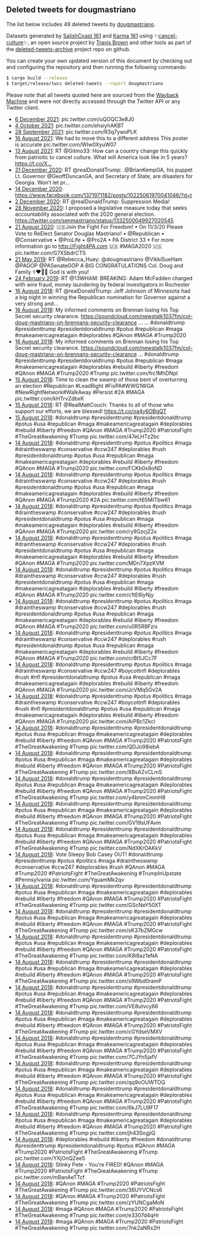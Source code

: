 ## Deleted tweets for dougmastriano

The list below includes 49 deleted tweets by
[dougmastriano](https://twitter.com/dougmastriano).



Datasets generated by [SalishCoast 161](https://twitter.com/SalishCoastA) and [Karma 161](https://twitter.com/KarmaOneSixOne)
using ✨[cancel-culture](https://github.com/travisbrown/cancel-culture)✨, an open source project by [Travis Brown](https://twitter.com/travisbrown) 
and other tools as part of the [deleted-tweets-archive](https://github.com/salcoast/deleted-tweets-archive/) project repo on github.

You can create your own updated version of this document by checking out and configuring the
repository and then running the following commands:

```bash
$ cargo build --release
$ target/release/twcc deleted-tweets --report dougmastriano
```

Please note that all tweets quoted here are sourced from the
[Wayback Machine](https://web.archive.org) and were not directly accessed through the Twitter API or
any Twitter client.

* [ 6 December 2021](https://web.archive.org/web/20211206003116/https://twitter.com/dougmastriano/status/1467651973604388865): pic.twitter.com/uQOQC3e8J0
* [ 4 October 2021](https://web.archive.org/web/20211004130044/https://twitter.com/dougmastriano/status/1445010896250712068): pic.twitter.com/ehsiyhAKBT
* [28 September 2021](https://web.archive.org/web/20210928003645/https://twitter.com/dougmastriano/status/1442649406919135238): pic.twitter.com/R3q7ywoPLK
* [16 August 2021](https://web.archive.org/web/20210816112046/https://twitter.com/dougmastriano/status/1427228801419956231): We had to move this to a different address   This poster is accurate pic.twitter.com/WIw0XyuW07
* [13 August 2021](https://web.archive.org/web/20210813002932/https://twitter.com/dougmastriano/status/1425977787844804613): RT @Gitmo33: How can a country change this quickly from patriotic to cancel culture. What will America look like in 5 years? https://t.co/X…
* [31 December 2020](https://web.archive.org/web/20201231192934/https://twitter.com/dougmastriano/status/1344727416871284739): RT @realDonaldTrump: .@BrianKempGA, his puppet Lt. Governor @GeoffDuncanGA, and Secretary of State, are disasters for Georgia. Won’t let pr…
* [14 December 2020](https://web.archive.org/web/20201214051810/https://twitter.com/dougmastriano/status/1338352464958005249): https://www.facebook.com/1371971182/posts/10225061970041046/?d=t
* [ 2 December 2020](https://web.archive.org/web/20201202033753/https://twitter.com/dougmastriano/status/1333978669790810119): RT @realDonaldTrump: Suppression Media!
* [28 November 2020](https://web.archive.org/web/20201128112902/https://twitter.com/dougmastriano/status/1332647449748336640): I proposed a legislative measure today that seeks accountability associated with the 2020 general election. https://twitter.com/senmastriano/status/1332500049927020545
* [21 August 2020](https://web.archive.org/web/20200821015739/https://twitter.com/dougmastriano/status/1296612064413319170): 🇺🇸Join the Fight For Freedom! • On 11/3/20 Please Vote to ReElect Senator Douglas Mastriano! •  @Republican  •  @Conservative  •  @ProLife  •  @Pro2A  • PA District 33 • For more information go to  http://Fight4PA.com  🇺🇸 #MAGA2020 🇺🇸 pic.twitter.com/G7XSbdrCTS
* [21 May 2019](https://web.archive.org/web/20190521004805/https://twitter.com/dougmastriano/status/1130636345641246721): RT @Rebecca_Huey: @dougmastriano @VikkiSueHam @PAGOP @PASenateGOP A BIG CONGRATULATIONS Col. Doug and Family ☦️❤️🌟💫 God is with you!
* [24 February 2019](https://web.archive.org/web/20190224023652/https://twitter.com/dougmastriano/status/1099498365388238848): RT @13WHAM: BREAKING: Adam McFadden charged with wire fraud, money laundering by federal investigators in Rochester
* [16 August 2018](https://web.archive.org/web/20180816034407/https://twitter.com/dougmastriano/status/1029936819218067461): RT @realDonaldTrump: Jeff Johnson of Minnesota had a big night in winning the Republican nomination for Governor against a very strong and…
* [16 August 2018](https://web.archive.org/web/20200625105120/https://twitter.com/dougmastriano/status/1029916413555888128): My informed comments on Brennan losing his Top Secret security clearance.   https://soundcloud.com/newstalk1037fm/col-doug-mastriano-on-brennans-security-clearance  … …    #donaldtrump   #presidenttrump   #presidentdonaldtrump   #potus   #republican   #maga   #makeamericagreatagain   #deplorables    #QAnon   #MAGA   #Trump2020
* [16 August 2018](https://web.archive.org/web/20200625110158/https://twitter.com/dougmastriano/status/1029886437225914368): My informed comments on Brennan losing his Top Secret security clearance.   https://soundcloud.com/newstalk1037fm/col-doug-mastriano-on-brennans-security-clearance  …    #donaldtrump   #presidenttrump   #presidentdonaldtrump   #potus   #republican   #maga   #makeamericagreatagain   #deplorables    #rebuild    #liberty    #freedom   #QAnon   #MAGA   #Trump2020   #Trump  pic.twitter.com/frc1MhDNpI
* [15 August 2018](https://web.archive.org/web/20210714035521/https://twitter.com/dougmastriano/status/1029821122290888704): Time to clean the swamp of those bent of overturning an election   #Republican   #LeadRight  #FixPA#WWG1WGA #NewRightNetwork#WalkAway  #Persist   #2A   #MAGA  pic.twitter.com/kHTrvZdbxK
* [15 August 2018](https://web.archive.org/web/20180815165004/https://twitter.com/dougmastriano/status/1029772222142050306): RT @RealMattCouch: Thanks to all of those who support our efforts, we are blessed! https://t.co/oa4y6OBgQT
* [15 August 2018](https://web.archive.org/web/20200625120455/https://twitter.com/dougmastriano/status/1029726176137408512): #donaldtrump   #presidenttrump   #presidentdonaldtrump   #potus   #usa   #republican   #maga   #makeamericagreatagain   #deplorables    #rebuild    #liberty    #freedom    #QAnon   #MAGA   #Trump2020   #PatriotsFight   #TheGreatAwakening   #Trump  pic.twitter.com/47eLHTz2bc
* [14 August 2018](https://web.archive.org/web/20200625131927/https://twitter.com/dougmastriano/status/1029428651610259458): #donaldtrump   #presidenttrump   #potus   #politics   #maga   #draintheswamp   #conservative   #ccw247   #deplorables   #rush   #presidentdonaldtrump   #potus   #usa   #republican   #maga   #makeamericagreatagain   #deplorables    #rebuild    #liberty    #freedom   #QAnon   #MAGA   #Trump2020  pic.twitter.com/FCKb0x8oND
* [14 August 2018](https://web.archive.org/web/20200625131930/https://twitter.com/dougmastriano/status/1029428565215993858): #donaldtrump   #presidenttrump   #potus   #politics   #maga   #draintheswamp   #conservative   #ccw247   #deplorables   #rush   #presidentdonaldtrump   #potus   #usa   #republican   #maga   #makeamericagreatagain   #deplorables    #rebuild    #liberty    #freedom   #QAnon   #MAGA   #Trump2020   #2A  pic.twitter.com/t65MITbw61
* [14 August 2018](https://web.archive.org/web/20200625131930/https://twitter.com/dougmastriano/status/1029428418457296901): #donaldtrump   #presidenttrump   #potus   #politics   #maga   #draintheswamp   #conservative   #ccw247   #deplorables   #rush   #presidentdonaldtrump   #potus   #usa   #republican   #maga   #makeamericagreatagain   #deplorables    #rebuild    #liberty    #freedom   #QAnon   #MAGA   #Trump2020  pic.twitter.com/ry9GzcjZ2x
* [14 August 2018](https://web.archive.org/web/20200625132123/https://twitter.com/dougmastriano/status/1029423274185433090): #donaldtrump   #presidenttrump   #potus   #politics   #maga   #draintheswamp   #conservative   #ccw247   #deplorables   #rush   #presidentdonaldtrump   #potus   #usa   #republican   #maga   #makeamericagreatagain   #deplorables    #rebuild    #liberty    #freedom   #QAnon   #MAGA   #Trump2020  pic.twitter.com/MDn7XpzKVM
* [14 August 2018](https://web.archive.org/web/20200625132129/https://twitter.com/dougmastriano/status/1029423006651764736): #donaldtrump   #presidenttrump   #potus   #politics   #maga   #draintheswamp   #conservative   #ccw247   #deplorables   #rush   #presidentdonaldtrump   #potus   #usa   #republican   #maga   #makeamericagreatagain   #deplorables    #rebuild    #liberty    #freedom   #QAnon   #MAGA   #Trump2020  pic.twitter.com/c1tE6lyNjy
* [14 August 2018](https://web.archive.org/web/20200625132130/https://twitter.com/dougmastriano/status/1029422866176061440): #donaldtrump   #presidenttrump   #potus   #politics   #maga   #draintheswamp   #conservative   #ccw247   #deplorables   #rush   #presidentdonaldtrump   #potus   #usa   #republican   #maga   #makeamericagreatagain   #deplorables    #rebuild    #liberty    #freedom   #QAnon   #MAGA   #Trump2020  pic.twitter.com/u0R5R8Fzix
* [14 August 2018](https://web.archive.org/web/20200625132132/https://twitter.com/dougmastriano/status/1029422799474098177): #donaldtrump   #presidenttrump   #potus   #politics   #maga   #draintheswamp   #conservative   #ccw247   #deplorables   #rush   #presidentdonaldtrump   #potus   #usa   #republican   #maga   #makeamericagreatagain   #deplorables    #rebuild    #liberty    #freedom   #QAnon   #MAGA   #Trump2020  pic.twitter.com/crBt5JCc7F
* [14 August 2018](https://web.archive.org/web/20200625132142/https://twitter.com/dougmastriano/status/1029422230307053568): #donaldtrump   #presidenttrump   #potus   #politics   #maga   #draintheswamp   #conservative   #ccw247   #boycottnfl    #deplorables   #rush   #nfl   #presidentdonaldtrump   #potus   #usa   #republican   #maga   #makeamericagreatagain   #deplorables    #rebuild    #liberty    #freedom    #QAnon   #MAGA   #Trump2020  pic.twitter.com/JcVMq5Gv2A
* [14 August 2018](https://web.archive.org/web/20200625132142/https://twitter.com/dougmastriano/status/1029422160983613440): #donaldtrump   #presidenttrump   #potus   #politics   #maga   #draintheswamp   #conservative   #ccw247   #boycottnfl    #deplorables   #rush   #nfl   #presidentdonaldtrump   #potus   #usa   #republican   #maga   #makeamericagreatagain   #deplorables    #rebuild    #liberty    #freedom    #QAnon   #MAGA   #Trump2020  pic.twitter.com/AiPBc1ZkcI
* [14 August 2018](https://web.archive.org/web/20200625140438/https://twitter.com/dougmastriano/status/1029213720566747136): #donaldtrump   #presidenttrump   #presidentdonaldtrump   #potus   #usa   #republican   #maga   #makeamericagreatagain   #deplorables    #rebuild    #liberty    #freedom    #QAnon   #MAGA   #Trump2020   #PatriotsFight   #TheGreatAwakening   #Trump  pic.twitter.com/QDJo98iebA
* [14 August 2018](https://web.archive.org/web/20200625140441/https://twitter.com/dougmastriano/status/1029213467411140608): #donaldtrump   #presidenttrump   #presidentdonaldtrump   #potus   #usa   #republican   #maga   #makeamericagreatagain   #deplorables    #rebuild    #liberty    #freedom    #QAnon   #MAGA   #Trump2020   #PatriotsFight   #TheGreatAwakening   #Trump  pic.twitter.com/8BsAZvCLmS
* [14 August 2018](https://web.archive.org/web/20200625140442/https://twitter.com/dougmastriano/status/1029213297923579905): #donaldtrump   #presidenttrump   #presidentdonaldtrump   #potus   #usa   #republican   #maga   #makeamericagreatagain   #deplorables    #rebuild    #liberty    #freedom    #QAnon   #MAGA   #Trump2020   #PatriotsFight   #TheGreatAwakening   #Trump  pic.twitter.com/y4bnmCmmH8
* [14 August 2018](https://web.archive.org/web/20200625140443/https://twitter.com/dougmastriano/status/1029213169720414208): #donaldtrump   #presidenttrump   #presidentdonaldtrump   #potus   #usa   #republican   #maga   #makeamericagreatagain   #deplorables    #rebuild    #liberty    #freedom    #QAnon   #MAGA   #Trump2020   #PatriotsFight   #TheGreatAwakening   #Trump  pic.twitter.com/GV19sUFAvm
* [14 August 2018](https://web.archive.org/web/20200625140454/https://twitter.com/dougmastriano/status/1029212743977652227): #donaldtrump   #presidenttrump   #presidentdonaldtrump   #potus   #usa   #republican   #maga   #makeamericagreatagain   #deplorables    #rebuild    #liberty    #freedom    #QAnon   #MAGA   #Trump2020   #PatriotsFight   #TheGreatAwakening   #Trump  pic.twitter.com/NdXKrOAKkV
* [14 August 2018](https://web.archive.org/web/20200625140731/https://twitter.com/dougmastriano/status/1029202217373495297): Vote Sleepy Bob Casey OUT!  #donaldtrump   #presidenttrump   #potus   #politics   #maga   #draintheswamp   #conservative   #ccw247    #deplorables   #rush   #QAnon   #MAGA   #Trump2020   #PatriotsFight   #TheGreatAwakening   #TrumpInUpstate   #Pennsylvania  pic.twitter.com/YquamMk2qv
* [14 August 2018](https://web.archive.org/web/20200625140924/https://twitter.com/dougmastriano/status/1029194542480850944): #donaldtrump   #presidenttrump   #presidentdonaldtrump   #potus   #usa   #republican   #maga   #makeamericagreatagain   #deplorables    #rebuild    #liberty    #freedom    #QAnon   #MAGA   #Trump2020   #PatriotsFight   #TheGreatAwakening   #Trump  pic.twitter.com/GScNeY50XT
* [14 August 2018](https://web.archive.org/web/20200625140927/https://twitter.com/dougmastriano/status/1029194224544239619): #donaldtrump   #presidenttrump   #presidentdonaldtrump   #potus   #usa   #republican   #maga   #makeamericagreatagain   #deplorables    #rebuild    #liberty    #freedom    #QAnon   #MAGA   #Trump2020   #PatriotsFight   #TheGreatAwakening   #Trump  pic.twitter.com/sK37bZMGcw
* [14 August 2018](https://web.archive.org/web/20200625140934/https://twitter.com/dougmastriano/status/1029193888668549120): #donaldtrump   #presidenttrump   #presidentdonaldtrump   #potus   #usa   #republican   #maga   #makeamericagreatagain   #deplorables    #rebuild    #liberty    #freedom    #QAnon   #MAGA   #Trump2020   #PatriotsFight   #TheGreatAwakening   #Trump  pic.twitter.com/K8i8az1eNA
* [14 August 2018](https://web.archive.org/web/20200625140935/https://twitter.com/dougmastriano/status/1029193786503712770): #donaldtrump   #presidenttrump   #presidentdonaldtrump   #potus   #usa   #republican   #maga   #makeamericagreatagain   #deplorables    #rebuild    #liberty    #freedom    #QAnon   #MAGA   #Trump2020   #PatriotsFight   #TheGreatAwakening   #Trump  pic.twitter.com/s9Wbd0ramP
* [14 August 2018](https://web.archive.org/web/20200625140937/https://twitter.com/dougmastriano/status/1029193731864440832): #donaldtrump   #presidenttrump   #presidentdonaldtrump   #potus   #usa   #republican   #maga   #makeamericagreatagain   #deplorables    #rebuild    #liberty    #freedom    #QAnon   #MAGA   #Trump2020   #PatriotsFight   #TheGreatAwakening   #Trump  pic.twitter.com/VE8utvcy86
* [14 August 2018](https://web.archive.org/web/20200625140940/https://twitter.com/dougmastriano/status/1029193640046997504): #donaldtrump   #presidenttrump   #presidentdonaldtrump   #potus   #usa   #republican   #maga   #makeamericagreatagain   #deplorables    #rebuild    #liberty    #freedom    #QAnon   #MAGA   #Trump2020   #PatriotsFight   #TheGreatAwakening   #Trump  pic.twitter.com/cGYdseVMXV
* [14 August 2018](https://web.archive.org/web/20200625141057/https://twitter.com/dougmastriano/status/1029188547260149762): #donaldtrump   #presidenttrump   #presidentdonaldtrump   #potus   #usa   #republican   #maga   #makeamericagreatagain   #deplorables    #rebuild    #liberty    #freedom    #QAnon   #MAGA   #Trump2020   #PatriotsFight   #TheGreatAwakening   #Trump  pic.twitter.com/7CJYn5jafV
* [14 August 2018](https://web.archive.org/web/20200625141106/https://twitter.com/dougmastriano/status/1029188140471345152): #donaldtrump   #presidenttrump   #presidentdonaldtrump   #potus   #usa   #republican   #maga   #makeamericagreatagain   #deplorables    #rebuild    #liberty    #freedom    #QAnon   #MAGA   #Trump2020   #PatriotsFight   #TheGreatAwakening   #Trump  pic.twitter.com/qq9oOUWTOQ
* [14 August 2018](https://web.archive.org/web/20200625141107/https://twitter.com/dougmastriano/status/1029188029917868032): #donaldtrump   #presidenttrump   #presidentdonaldtrump   #potus   #usa   #republican   #maga   #makeamericagreatagain   #deplorables    #rebuild    #liberty    #freedom    #QAnon   #MAGA   #Trump2020   #PatriotsFight   #TheGreatAwakening   #Trump  pic.twitter.com/6kJ7LU9F17
* [14 August 2018](https://web.archive.org/web/20200625141108/https://twitter.com/dougmastriano/status/1029187970769797125): #donaldtrump   #presidenttrump   #presidentdonaldtrump   #potus   #usa   #republican   #maga   #makeamericagreatagain   #deplorables    #rebuild    #liberty    #freedom    #QAnon   #MAGA   #Trump2020   #PatriotsFight   #TheGreatAwakening   #Trump  pic.twitter.com/jh43SogjiQ
* [14 August 2018](https://web.archive.org/web/20200625141111/https://twitter.com/dougmastriano/status/1029187711310225409): #deplorables    #rebuild    #liberty    #freedom   #donaldtrump   #presidenttrump   #presidentdonaldtrump   #potus     #QAnon   #MAGA   #Trump2020   #PatriotsFight   #TheGreatAwakening   #Trump  pic.twitter.com/YXjOnQZee5
* [14 August 2018](https://web.archive.org/web/20200625141159/https://twitter.com/dougmastriano/status/1029185179145908225): Stinky Pete - You're FIRED!  #QAnon   #MAGA   #Trump2020   #PatriotsFight   #TheGreatAwakening   #Trump  pic.twitter.com/mBanAeTTcf
* [14 August 2018](https://web.archive.org/web/20200625141202/https://twitter.com/dougmastriano/status/1029185062930132992): #QAnon   #MAGA   #Trump2020   #PatriotsFight   #TheGreatAwakening   #Trump  pic.twitter.com/36UYVCNcs6
* [14 August 2018](https://web.archive.org/web/20200625141208/https://twitter.com/dougmastriano/status/1029184898454749185): #QAnon   #MAGA   #Trump2020   #PatriotsFight   #TheGreatAwakening   #Trump  pic.twitter.com/zYUNCgaMoN
* [14 August 2018](https://web.archive.org/web/20200625141214/https://twitter.com/dougmastriano/status/1029184518559805440): #maga   #QAnon   #MAGA   #Trump2020   #PatriotsFight   #TheGreatAwakening   #Trump  pic.twitter.com/e3307d4qHr
* [14 August 2018](https://web.archive.org/web/20200625141216/https://twitter.com/dougmastriano/status/1029184391145291776): #maga   #QAnon   #MAGA   #Trump2020   #PatriotsFight   #TheGreatAwakening   #Trump  pic.twitter.com/7nk2aNRx2H
